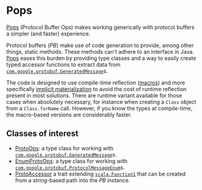 # Pops

[Pops](https://github.com/deaktator/pops) (Protocol Buffer Ops) makes working generically with protocol buffers
a simpler (and faster) experience.  



Protocol buffers (*PB*) make use of code generation to provide, among other things, static methods.  These methods can't adhere to an interface in Java. [Pops](https://github.com/deaktator/pops) eases this burden by providing type classes and a way to easily create typed accessor functions to extract data from [`com.google.protobuf.GeneratedMessage`](https://developers.google.com/protocol-buffers/docs/reference/java/com/google/protobuf/GeneratedMessage)s.  

The code is designed to use compile-time reflection ([macros](http://docs.scala-lang.org/overviews/macros/overview.html)) and more specifically [implicit materialization](http://docs.scala-lang.org/overviews/macros/implicits) to avoid the cost of runtime reflection present in most solutions.  There are runtime variant available for those cases when absolutely necessary, for instance when creating a `Class` object from a `Class.forName` call.  However, if you know the types at compile-time, the macro-based versions are considerably faster.

## Classes of interest

- [ProtoOps](https://github.com/deaktator/pops/blob/master/pops-2.4.1/src/main/scala/deaktator/pops/msgs/ProtoOps.scala): a
type class for working with [`com.google.protobuf.GeneratedMessage`](https://developers.google.com/protocol-buffers/docs/reference/java/com/google/protobuf/GeneratedMessage)s.
- [EnumProtoOps](https://github.com/deaktator/pops/blob/master/pops-2.4.1/src/main/scala/deaktator/pops/enums/EnumProtoOps.scala): a type class for working with [`com.google.protobuf.ProtocolMessageEnum`](https://developers.google.com/protocol-buffers/docs/reference/java/com/google/protobuf/ProtocolMessageEnum)s.
- [ProtoAccessor](https://github.com/deaktator/pops/blob/master/pops-2.4.1/src/main/scala/deaktator/pops/fn/ProtoAccessor.scala) a trait extending [`scala.Function1`](http://www.scala-lang.org/api/current/index.html#scala.Function1) that can be created from a string-based path into the *PB* instance.

